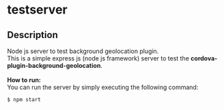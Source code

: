# testserver
<h2>Description</h2>
Node js server to test background geolocation plugin.
<br>
This is a simple express js (node js framework) server to test the <b>cordova-plugin-background-geolocation</b>.
<br><br>
<b>How to run:</b>
<br>
You can run the server by simply executing the following command:
<br>
<code>
$ npm start
</code>
